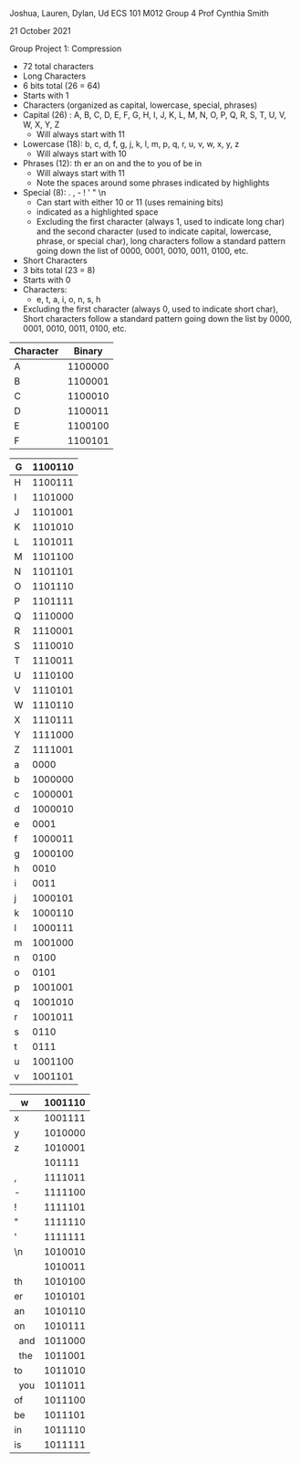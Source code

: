 ﻿Joshua, Lauren, Dylan, Ud ECS 101 M012 Group 4 Prof Cynthia Smith 

21 October 2021 

Group Project 1: Compression 

- 72 total characters 
- Long Characters 
- 6 bits total (26 = 64) 
- Starts with 1 
- Characters (organized as capital, lowercase, special, phrases) 
- Capital (26) : A, B, C, D, E, F, G, H, I, J, K, L, M, N, O, P, Q, R, S, T, U, V, W, X, Y, Z 
  - Will always start with 11 
- Lowercase (18): b, c, d, f, g, j, k, l, m, p, q, r, u, v, w, x, y, z 
  - Will always start with 10 
- Phrases (12): th  er  an  on   and    the  to   you  of  be  in 
  - Will always start with 11 
  - Note the spaces around some phrases indicated by highlights 
- Special (8):  .   ,   -   !   '   "   \n    
  - Can start with either 10 or 11 (uses remaining bits) 
  - <space> indicated as a highlighted space 
  - Excluding the first character (always 1, used to indicate long char) and the second character (used to indicate capital, lowercase, phrase, or special char), long characters follow a standard pattern going down the list of 0000, 0001, 0010, 0011, 0100, etc. 
- Short Characters  
- 3 bits total (23 = 8) 
- Starts with 0 
- Characters:  
  - e, t, a, i, o, n, s, h 
- Excluding the first character (always 0, used to indicate short char), Short characters follow a standard pattern going down the list by 0000, 0001, 0010, 0011, 0100, etc. 



|Character |Binary |
| - | - |
|A |1100000 |
|B |1100001 |
|C |1100010 |
|D |1100011 |
|E |1100100 |
|F |1100101 |


|G |1100110 |
| - | - |
|H |1100111 |
|I |1101000 |
|J |1101001 |
|K |1101010 |
|L |1101011 |
|M |1101100 |
|N |1101101 |
|O |1101110 |
|P |1101111 |
|Q |1110000 |
|R |1110001 |
|S |1110010 |
|T |1110011 |
|U |1110100 |
|V |1110101 |
|W |1110110 |
|X |1110111 |
|Y |1111000 |
|Z |1111001 |
|a  |0000 |
|b  |1000000 |
|c  |1000001 |
|d  |1000010 |
|e  |0001 |
|f  |1000011 |
|g |1000100 |
|h  |0010 |
|i  |0011 |
|j |1000101 |
|k |1000110 |
|l |1000111 |
|m |1001000 |
|n |0100 |
|o |0101 |
|p |1001001 |
|q |1001010 |
|r |1001011 |
|s |0110 |
|t |0111 |
|u |1001100 |
|v |1001101 |


|w |1001110 |
| - | - |
|x |1001111 |
|y |1010000 |
|z |1010001 |
| |101111 |
|, |1111011 |
|- |1111100 |
|! |1111101 |
|" |1111110 |
|' |1111111 |
|\n |1010010 |
||1010011 |
|th |1010100 |
|er |1010101 |
|an |1010110 |
|on |1010111 |
|` `and   |1011000 |
|` `the |1011001 |
|to |1011010 |
|` `you |1011011 |
|of |1011100 |
|be |1011101 |
|in |1011110 |
|is |1011111 |

